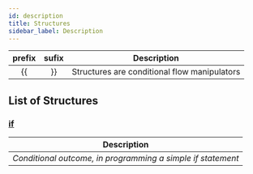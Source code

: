 ```yaml
---
id: description
title: Structures
sidebar_label: Description
---
```


| prefix | sufix |                 Description                  |
| :----: | :---: | :------------------------------------------: |
|   {{   |  }}   | Structures are conditional flow manipulators |

## List of Structures

### [if](/docs/interpreter/objects/structures/detailed/if)

|                         Description                         |
| :---------------------------------------------------------: |
| _Conditional outcome, in programming a simple if statement_ |